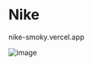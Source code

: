 # Nike


nike-smoky.vercel.app

![image](https://github.com/nicolaseeisuke/Nike/assets/118619295/441fbecc-55f7-4179-8e11-7a8c70de5f78)
